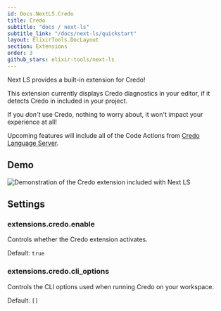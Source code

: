 ```yaml
---
id: Docs.NextLS.Credo
title: Credo
subtitle: "docs / next-ls"
subtitle_link: "/docs/next-ls/quickstart"
layout: ElixirTools.DocLayout
section: Extensions
order: 3
github_stars: elixir-tools/next-ls
---
```


Next LS provides a built-in extension for Credo!

This extension currently displays Credo diagnostics in your editor, if it detects Credo in included in your project.

If you _don't_ use Credo, nothing to worry about, it won't impact your experience at all!

Upcoming features will include all of the Code Actions from [Credo Language Server](https://github.com/elixir-tools/credo-language-server).

## Demo

![Demonstration of the Credo extension included with Next LS](https://f005.backblazeb2.com/file/elixir-tools/next-ls-credo-extension.png)

## Settings

### extensions.credo.enable

Controls whether the Credo extension activates.

Default: `true`

### extensions.credo.cli_options

Controls the CLI options used when running Credo on your workspace.

Default: `[]`
